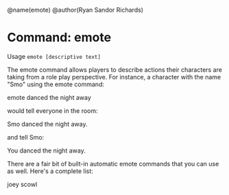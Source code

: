 @name(emote)
@author(Ryan Sandor Richards)

# Command: emote
Usage `emote [descriptive text]`

The emote command allows players to describe actions their characters are taking
from a role play perspective. For instance, a character with the name "Smo"
using the emote command:

  emote danced the night away

would tell everyone in the room:

  Smo danced the night away.

and tell Smo:

  You danced the night away.

There are a fair bit of built-in automatic emote commands that you can use as
well. Here's a complete list:

  joey scowl
